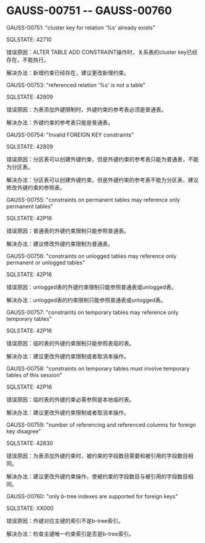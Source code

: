# GAUSS-00751 -- GAUSS-00760

GAUSS-00751: "cluster key for relation '%s' already exists"

SQLSTATE: 42710

错误原因：ALTER TABLE ADD CONSTRAINT操作时，关系表的cluster key已经存在，不能执行。

解决办法：新增约束已经存在，建议更改新增约束。

GAUSS-00753: "referenced relation '%s' is not a table"

SQLSTATE: 42809

错误原因：为表添加外键限制时，外键约束的参考表必须是普通表。

解决办法：外键约束的参考表只能是普通表。

GAUSS-00754: "Invalid FOREIGN KEY constraints"

SQLSTATE: 42809

错误原因：分区表可以创建外键约束，但是外键约束的参考表只能为普通表，不能为分区表。

解决办法：分区表可以创建外键约束，但是外键约束的参考表不能为分区表，建议修改外键约束的参照表。

GAUSS-00755: "constraints on permanent tables may reference only permanent tables"

SQLSTATE: 42P16

错误原因：普通表的外键约束限制只能参照普通表。

解决办法：建议修改外键约束限制为普通表。

GAUSS-00756: "constraints on unlogged tables may reference only permanent or unlogged tables"

SQLSTATE: 42P16

错误原因：unlogged表的外键约束限制只能参照普通表或unlogged表。

解决办法：unlogged表的约束限制只能参照普通表或unlogged表。

GAUSS-00757: "constraints on temporary tables may reference only temporary tables"

SQLSTATE: 42P16

错误原因：临时表的外键约束限制只能参照表临时表。

解决办法：建议更改外键约束限制或者取消本操作。

GAUSS-00758: "constraints on temporary tables must involve temporary tables of this session"

SQLSTATE: 42P16

错误原因：临时表的外键约束必需参照是本地临时表。

解决办法：建议更改外键约束限制或者取消本操作。

GAUSS-00759: "number of referencing and referenced columns for foreign key disagree"

SQLSTATE: 42830

错误原因：为表添加外键约束时，被约束的字段数目需要和被引用的字段数目相同。

解决办法：建议更改外键约束操作，使被约束的字段数目与被引用的字段数目相同。

GAUSS-00760: "only b-tree indexes are supported for foreign keys"

SQLSTATE: XX000

错误原因：外键对应主键的索引不是b-tree索引。

解决办法：检查主键唯一约束索引是否是b-tree索引。

